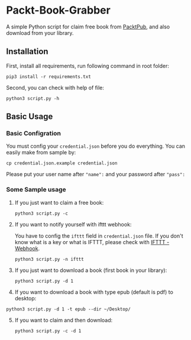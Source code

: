 # Packt-Book-Grabber

A simple Python script for claim free book from [PacktPub](https://www.packtpub.com/), and also download from your library.

## Installation

First, install all requirements, run following command in root folder:

```shell
pip3 install -r requirements.txt
```

Second, you can check with help of file:

```shell
python3 script.py -h
```



## Basic Usage

### Basic Configration

You must config your `credential.json` before you do everything. You can easily make from sample by:

```shell
cp credential.json.example credential.json
```

Please put your user name after `"name":` and your password after `"pass":`

### Some Sample usage

1. If you just want to claim a free book:

   ```shell
   python3 script.py -c
   ```


2. If you want to notify yourself with ifttt webhook:

   You have to config the `ifttt` field in  `credential.json` file. If you don't know what is a key or what is IFTTT, please check with [IFTTT - Webhook](https://ifttt.com/maker_webhooks).

   ```shell
   python3 script.py -n ifttt
   ```

3. If you just want to download a book (first book in your library):

   ```shell
   python3 script.py -d 1
   ```

4.  If you want to download a book with type epub (default is pdf) to desktop:

   ```Shell
   python3 script.py -d 1 -t epub --dir ~/Desktop/
   ```

5. If you want to claim and then download:

   ```
   python3 script.py -c -d 1
   ```

   ​